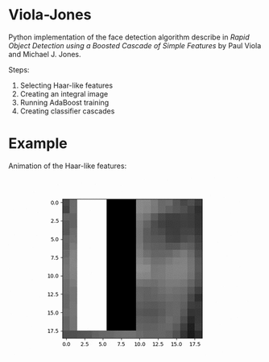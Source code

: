 # Viola-Jones

Python implementation of the face detection algorithm describe in _Rapid Object Detection using a Boosted Cascade of Simple
Features_ by Paul Viola and Michael J. Jones.

Steps:

1. Selecting Haar-like features
2. Creating an integral image
3. Running AdaBoost training
4. Creating classifier cascades

# Example

Animation of the Haar-like features:

![Viola-Jones](images/output.gif "Viola-Jones")
